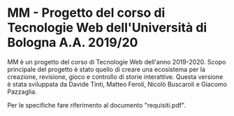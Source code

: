 # MM - Progetto del corso di Tecnologie Web dell'Università di Bologna A.A. 2019/20
MM è un progetto del corso di Tecnologie Web dell'anno 2019-2020.
Scopo principale del progetto è stato quello di creare una ecosistema per la creazione, revisione, gioco e controllo di storie interattive.
Questa versione è stata sviluppata da Davide Tinti, Matteo Feroli, Nicolò Buscaroli e Giacomo Pazzaglia.

Per le specifiche fare riferimento al documento "requisiti.pdf".
